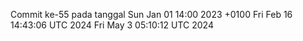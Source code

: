 Commit ke-55 pada tanggal Sun Jan 01 14:00 2023 +0100
Fri Feb 16 14:43:06 UTC 2024
Fri May  3 05:10:12 UTC 2024
